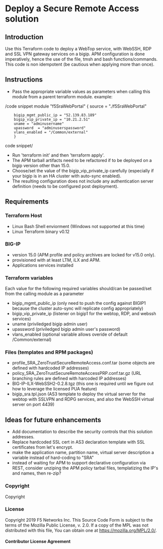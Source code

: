 # Deploy a Secure Remote Access solution


## Introduction

Use this Terraform code to deploy a WebTop service, with WebSSH, RDP and SSL VPN gateway services on a bigip.
APM configuration is done imperatively, hence the use of the file, tmsh and bash functions/commands.
This code is non idempotent (be cautious when applying more than once).


## Instructions

- Pass the appropriate variable values as parameters when calling this module from a parent terraform module.
example:

/code snippet
        module "f5SraWebPortal" {
        source = "./f5SraWebPortal"

        bigip_mgmt_public_ip = "52.139.83.189"
        bigip_vip_private_ip = "10.21.2.51"
        uname = "adminusername"
        upassword  = "adminuserspassword" 
        vlans_enabled = "/Common/external"
        }
code snippet/

- Run 'terraform init' and then 'terraform apply'.
- The APM tarball artifacts need to be refactored if to be deployed on a bigip version other than 15.0.
- Choose/set the value of the bigip_vip_private_ip carefully (especially if your bigip is in an HA cluster with auto-sync enabled).
- The resulting configuration does not include any authentication server definition (needs to be configured post deployment).



## Requirements


### Terraform Host

- Linux Bash Shell enviorment (Windows not supported at this time)
- Linux Terraform binary v0.12 


### BIG-IP

- version 15.0 (APM profile and policy archives are locked for v15.0 only).
- provisioned with at least LTM, iLX and APM.
- Applications services installed


### Terraform variables

Each value for the following required variables should/can be passed/set from the calling module as a parameter
- bigip_mgmt_public_ip   (only need to push the config against BIGIP1 because the cluster auto-sync will replicate config appropriately)
- bigip_vip_private_ip   (listener on bigip1 for the webtop, RDP, and webssh services)
- uname                  (priviledged bigip admin user)
- upassword              (priviledged bigip admin user's password)
- vlans_enabled          (optional variable allows overide of default /Common/external)


### Files (templates and RPM packages)

- profile_SRA_ZeroTrustSecureRemoteAccess.conf.tar      (some objects are defined with hardcoded IP addresses)
- policy_SRA_ZeroTrustSecureRemoteAccessPRP.conf.tar.gz    (URL branching rules are defined with harcoded IP addresses)
- BIG-IP-ILX-WebSSH2-0.2.8.tgz  (this one is required until we figure out how to leverage the licensed PUA feature)
- bigip_sra.tpl.json  (AS3 template to deploy the virtual server for the webtop with SSLVPN and RDPG services, and also the WebSSH virtual server on port 4439)



## Ideas for future enhancements

- Add documentation to describe the security controls that this solution addresses.
- Replace hardcoded SSL cert in AS3 declaration template with SSL certificates from let's encrypt.
- make the application name, partition name, virtual server description a variable instead of hard-coding to "SRA"
- instead of waiting for APM to support declarative configuration via REST, consider unziping the APM policy tarbal files, templatizing the IP's and names, then re-zip?




### Copyright

Copyright 


### License
Copyright 2019 F5 Networks Inc.
This Source Code Form is subject to the terms of the Mozilla Public License, v. 2.0.
If a copy of the MPL was not distributed with this file, You can obtain one at https://mozilla.org/MPL/2.0/.


#### Contributor License Agreement
